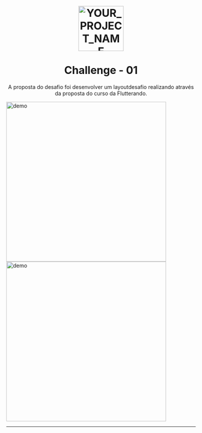 ## 

<h1 align="center">
<br>
  <img  src="YOUR_LOGO_URL" alt="YOUR_PROJECT_NAME" width="120">
<br>
<br>
Challenge - 01
</h1>

<!-- <p align="center">A little description about your project</p> -->

<p align="center">A proposta do desafio foi desenvolver um layoutdesafio realizando através da proposta do curso da Flutterando.</p>

<!-- <p align="center">
  <a href="https://opensource.org/licenses/MIT">
    <img src="https://img.shields.io/badge/License-MIT-blue.svg" alt="License MIT">
  </a>
</p> -->

[//]: # (Add your gifs/images here:)
<div>
  <img src="IMAGE_1_URL" alt="demo" height="425">
  <img src="IMAGE_2_URL" alt="demo" height="425">
</div>

<hr />

<!-- ## Features
[//]: # (Add the features of your project here:)
This app features all the latest tools and practices in mobile development!

- ⚛️ **React Js** — A JavaScript library for building user interfaces
- ⚛️ **React Native** — A lib that provides a way to create native apps for Android and iOS
- 💹 **Node Js** — A web framework for Node Js 

## Getting started

Describe here the way to use/install your project 


## License

This project is licensed under the MIT License - see the [LICENSE](https://opensource.org/licenses/MIT) page for details. -->